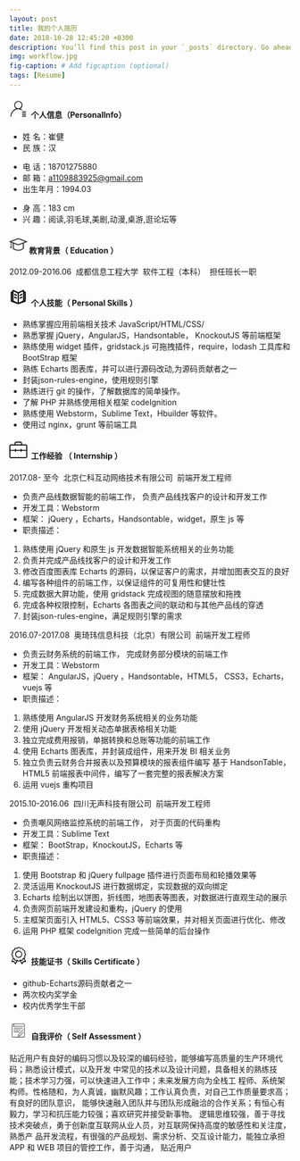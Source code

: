 ```yaml
---
layout: post
title: 我的个人简历
date: 2018-10-28 12:45:20 +0300
description: You’ll find this post in your `_posts` directory. Go ahead and edit it and re-build the site to see your changes. # Add post description (optional)
img: workflow.jpg
fig-caption: # Add figcaption (optional)
tags: [Resume]
---
```

#### ![个人信息（Personal Info）](/assets/img/personal_info.png) &nbsp;个人信息（PersonalInfo）
- 姓 名：崔健
- 民 族：汉
* 电 话：18701275880
* 邮 箱：a1109883925@gmail.com
* 出生年月：1994.03
+ 身 高：183 cm
+ 兴 趣：阅读,羽毛球,美剧,动漫,桌游,逛论坛等

#### ![教育背景（ Education ）](/assets/img/education.png)&nbsp;教育背景（ Education ）
2012.09-2016.06&nbsp;&nbsp;成都信息工程大学&nbsp;&nbsp;软件工程（本科）&nbsp;&nbsp;担任班长一职

#### ![个人技能（ Personal Skills ）](/assets/img/personal_skills.png) &nbsp;个人技能（ Personal Skills ）
- 熟练掌握应用前端相关技术 JavaScript/HTML/CSS/
- 熟悉掌握 jQuery，AngularJS，Handsontable， KnockoutJS 等前端框架
- 熟练使用 widget 插件，gridstack.js 可拖拽插件，require，lodash 工具库和 BootStrap 框架
- 熟练 Echarts 图表库，并可以进行源码改动,为源码贡献者之一
- 封装json-rules-engine，使用规则引擎
- 熟练进行 git 的操作，了解数据库的简单操作。
- 了解 PHP 并熟练使用相关框架 codeIgnition
- 熟练使用 Webstorm，Sublime Text，Hbuilder 等软件。
- 使用过 nginx，grunt 等前端工具

#### ![工作经验 （ Internship ）](/assets/img/Internship.png) &nbsp;工作经验 （ Internship ）
2017.08- 至今&nbsp;&nbsp;北京仁科互动网络技术有限公司&nbsp;&nbsp;前端开发工程师
- 负责产品线数据智能的前端工作， 负责产品线找客户的设计和开发工作
- 开发工具：Webstorm
- 框架： jQuery ，Echarts，Handsontable，widget，原生 js 等
- 职责描述：
1. 熟练使用 jQuery 和原生 js 开发数据智能系统相关的业务功能
2. 负责并完成产品线找客户的设计和开发工作
3. 修改百度图表库 Echarts 的源码，以保证客户的需求，并增加图表交互的良好
4. 编写各种组件的前端工作，以保证组件的可复用性和健壮性
5. 完成数据大屏功能，使用 gridstack 完成视图的随意摆放和拖拽
6. 完成各种权限控制，Echarts 各图表之间的联动和与其他产品线的穿透
7. 封装json-rules-engine，满足规则引擎的需求

2016.07-2017.08&nbsp;&nbsp;奥琦玮信息科技（北京）有限公司&nbsp;&nbsp;前端开发工程师
- 负责云财务系统的前端工作， 完成财务部分模块的前端工作
- 开发工具：Webstorm
- 框架： AngularJS，jQuery ，Handsontable，HTML5， CSS3，Echarts，vuejs 等
- 职责描述：
1. 熟练使用 AngularJS 开发财务系统相关的业务功能
2. 使用 jQuery 开发相关动态单据表格相关功能
3. 独立完成费用报销，单据转换和总账等功能的前端工作
4. 使用 Echarts 图表库，并封装成组件，用来开发 BI 相关业务
5. 独立负责云财务合并报表以及预算模块的报表组件编写
基于 HandsonTable， HTML5 前端报表中间件，编写了一套完整的报表解决方案
6. 运用 vuejs 重构项目

2015.10-2016.06&nbsp;&nbsp;四川无声科技有限公司&nbsp;&nbsp;前端开发工程师
- 负责嘲风网络监控系统的前端工作， 对于页面的代码重构
- 开发工具：Sublime Text
- 框架： BootStrap，KnockoutJS，Echarts 等
- 职责描述：
1. 使用 Bootstrap 和 jQuery fullpage 插件进行页面布局和轮播效果等
2. 灵活运用 KnockoutJS 进行数据绑定，实现数据的双向绑定
3. Echarts 绘制出以饼图，折线图，地图表等图表，对数据进行直观生动的展示
4. 负责网页前端开发建设和重构，jQuery 的使用
5. 主框架页面引入 HTML5、CSS3 等前端效果，并对相关页面进行优化、修改
6. 运用 PHP 框架 codeIgnition 完成一些简单的后台操作

#### ![技能证书（ Skills Certificate ）](/assets/img/skills_certificate.png) &nbsp;技能证书（ Skills Certificate ）
- github-Echarts源码贡献者之一
- 两次校内奖学金
- 校内优秀学生干部

#### ![自我评价（ Self Assessment ）](/assets/img/self_assessment.png) &nbsp;自我评价（ Self Assessment ）
贴近用户有良好的编码习惯以及较深的编码经验，能够编写高质量的生产环境代码；熟悉设计模式，以及开发
中常见的技术以及设计问题，具备相关的熟练技能；技术学习力强，可以快速进入工作中；未来发展方向为全栈工
程师、系统架构师。性格随和，为人真诚，幽默风趣；工作认真负责，对自己工作质量要求高；有良好的团队意识，
能够快速融入团队并与团队形成融洽的合作关系；有恒心有毅力，学习和抗压能力较强；喜欢研究并接受新事物。
逻辑思维较强，善于寻找技术突破点，勇于创新度互联网从业人员，对互联网保持高度的敏感性和关注度，熟悉产
品开发流程，有很强的产品规划、需求分析、交互设计能力，能独立承担 APP 和 WEB 项目的管控工作，善于沟通，
贴近用户